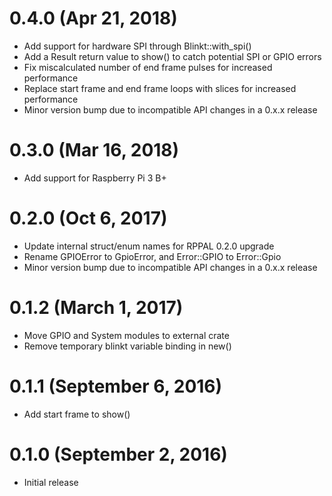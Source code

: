 # 0.4.0 (Apr 21, 2018)

* Add support for hardware SPI through Blinkt::with_spi()
* Add a Result return value to show() to catch potential SPI or GPIO errors
* Fix miscalculated number of end frame pulses for increased performance
* Replace start frame and end frame loops with slices for increased performance
* Minor version bump due to incompatible API changes in a 0.x.x release

# 0.3.0 (Mar 16, 2018)

* Add support for Raspberry Pi 3 B+

# 0.2.0 (Oct 6, 2017)

* Update internal struct/enum names for RPPAL 0.2.0 upgrade
* Rename GPIOError to GpioError, and Error::GPIO to Error::Gpio
* Minor version bump due to incompatible API changes in a 0.x.x release

# 0.1.2 (March 1, 2017)

* Move GPIO and System modules to external crate
* Remove temporary blinkt variable binding in new()

# 0.1.1 (September 6, 2016)

* Add start frame to show()

# 0.1.0 (September 2, 2016)

* Initial release
